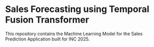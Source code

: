 # Sales Forecasting using Temporal Fusion Transformer
This repository contains the Machine Learning Model for the Sales Prediction Application built for INC 2025. 

